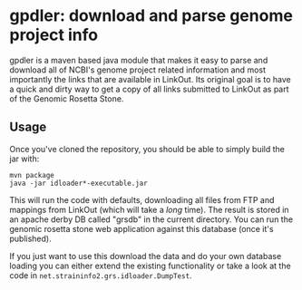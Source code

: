 gpdler: download and parse genome project info
==============================================

gpdler is a maven based java module that makes it easy to parse and download
all of NCBI's genome project related information and most importantly the
links that are available in LinkOut. Its original goal is to have a quick and
dirty way to get a copy of all links submitted to LinkOut as part of the
Genomic Rosetta Stone.

Usage
-----
Once you've cloned the repository, you should be able to simply build the jar
with:

    mvn package
    java -jar idloader*-executable.jar

This will run the code with defaults, downloading all files from FTP and
mappings from LinkOut (which will take a *long* time). The result is stored
in an apache derby DB called "grsdb" in the current directory. You can run the
genomic rosetta stone web application against this database (once it's
published).

If you just want to use this download the data and do your own database
loading you can either extend the existing functionality or take a look at the
code in `net.straininfo2.grs.idloader.DumpTest`.
